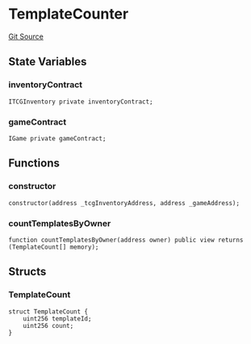 # TemplateCounter
[Git Source](https://github.com//Team3dVidyaGames/Contracts/blob/c23d2f00a078c0b63e567bcd930645e3fd252715/src/contracts/agnosia/templateCounter.sol)


## State Variables
### inventoryContract

```solidity
ITCGInventory private inventoryContract;
```


### gameContract

```solidity
IGame private gameContract;
```


## Functions
### constructor


```solidity
constructor(address _tcgInventoryAddress, address _gameAddress);
```

### countTemplatesByOwner


```solidity
function countTemplatesByOwner(address owner) public view returns (TemplateCount[] memory);
```

## Structs
### TemplateCount

```solidity
struct TemplateCount {
    uint256 templateId;
    uint256 count;
}
```

